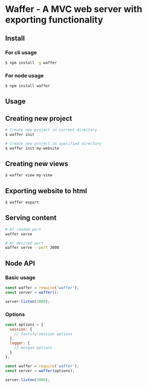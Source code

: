 # Waffer - A MVC web server with exporting functionality

## Install

### For cli usage
```sh
$ npm install -g waffer
```

### For node usage
```sh
$ npm install waffer
```

## Usage

## Creating new project
```sh
# Create new project in current directory
$ waffer init

# Create new project in specified directory
$ waffer init my-website
```

## Creating new views
```sh
$ waffer view my-view
```

## Exporting website to html
```sh
$ waffer export
```

## Serving content
```sh
# At random port
waffer serve

# At desired port
waffer serve --port 3000
```

## Node API

### Basic usage
```js
const waffer = require('waffer');
const server = waffer();

server.listen(3000);
```

### Options
```js
const options = {
  session: {
    // fastify-session options
  },
  logger: {
    // morgan options
  }
};

const waffer = require('waffer');
const server = waffer(options);

server.listen(3000);
```
